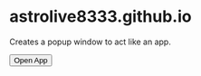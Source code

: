 # astrolive8333.github.io
Creates a popup window to act like an app.

<input type="button" onclick="window.open('https://www.webmaker.app/app','MyWindow','width=800,height=500,toolbar=no,menubar=no,location=no,status=no,scrollbars=no,resizable=no,left=283,top=134');return false;" value="Open App"/>
